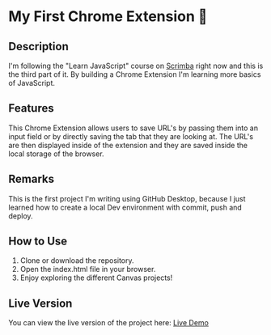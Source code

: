 # My First Chrome Extension 🧩

## Description
I'm following the "Learn JavaScript" course on [Scrimba](https://scrimba.com/home) right now and this is the third part of it.
By building a Chrome Extension I'm learning more basics of JavaScript.

## Features
This Chrome Extension allows users to save URL's by passing them into an input field or by directly saving the tab that they are looking at.
The URL's are then displayed inside of the extension and they are saved inside the local storage of the browser.

## Remarks
This is the first project I'm writing using GitHub Desktop, because I just learned how to create a local Dev environment with commit, push and deploy.

## How to Use
1. Clone or download the repository.
2. Open the index.html file in your browser.
3. Enjoy exploring the different Canvas projects!

## Live Version
You can view the live version of the project here: [Live Demo](https://robinsrepository.github.io/first-chrome-extension/)


